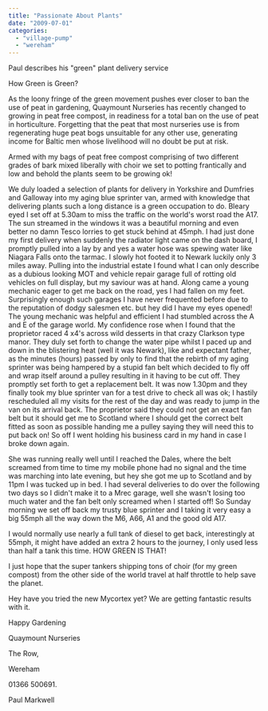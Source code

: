 ```yaml
---
title: "Passionate About Plants"
date: "2009-07-01"
categories: 
  - "village-pump"
  - "wereham"
---
```


Paul describes his "green" plant delivery service

How Green is Green?

As the loony fringe of the green movement pushes ever closer to ban the use of peat in gardening, Quaymount Nurseries has recently changed to growing in peat free compost, in readiness for a total ban on the use of peat in horticulture. Forgetting that the peat that most nurseries use is from regenerating huge peat bogs unsuitable for any other use, generating income for Baltic men whose livelihood will no doubt be put at risk.

Armed with my bags of peat free compost comprising of two different grades of bark mixed liberally with choir we set to potting frantically and low and behold the plants seem to be growing ok!

We duly loaded a selection of plants for delivery in Yorkshire and Dumfries and Galloway into my aging blue sprinter van, armed with knowledge that delivering plants such a long distance is a green occupation to do. Bleary eyed I set off at 5.30am to miss the traffic on the world's worst road the A17. The sun streamed in the windows it was a beautiful morning and even better no damn Tesco lorries to get stuck behind at 45mph. I had just done my first delivery when suddenly the radiator light came on the dash board, I promptly pulled into a lay by and yes a water hose was spewing water like Niagara Falls onto the tarmac. I slowly hot footed it to Newark luckily only 3 miles away. Pulling into the industrial estate I found what I can only describe as a dubious looking MOT and vehicle repair garage full of rotting old vehicles on full display, but my saviour was at hand. Along came a young mechanic eager to get me back on the road, yes I had fallen on my feet. Surprisingly enough such garages I have never frequented before due to the reputation of dodgy salesmen etc. but hey did I have my eyes opened! The young mechanic was helpful and efficient I had stumbled across the A and E of the garage world. My confidence rose when I found that the proprietor raced 4 x4's across wild desserts in that crazy Clarkson type manor. They duly set forth to change the water pipe whilst I paced up and down in the blistering heat (well it was Newark), like and expectant father, as the minutes (hours) passed by only to find that the rebirth of my aging sprinter was being hampered by a stupid fan belt which decided to fly off and wrap itself around a pulley resulting in it having to be cut off. They promptly set forth to get a replacement belt. It was now 1.30pm and they finally took my blue sprinter van for a test drive to check all was ok; I hastily rescheduled all my visits for the rest of the day and was ready to jump in the van on its arrival back. The proprietor said they could not get an exact fan belt but it should get me to Scotland where I should get the correct belt fitted as soon as possible handing me a pulley saying they will need this to put back on! So off I went holding his business card in my hand in case I broke down again.

She was running really well until I reached the Dales, where the belt screamed from time to time my mobile phone had no signal and the time was marching into late evening, but hey she got me up to Scotland and by 11pm I was tucked up in bed. I had several deliveries to do over the following two days so I didn't make it to a Mrec garage, well she wasn't losing too much water and the fan belt only screamed when I started off! So Sunday morning we set off back my trusty blue sprinter and I taking it very easy a big 55mph all the way down the M6, A66, A1 and the good old A17.

I would normally use nearly a full tank of diesel to get back, interestingly at 55mph, it might have added an extra 2 hours to the journey, I only used less than half a tank this time. HOW GREEN IS THAT!

I just hope that the super tankers shipping tons of choir (for my green compost) from the other side of the world travel at half throttle to help save the planet.

Hey have you tried the new Mycortex yet? We are getting fantastic results with it.

Happy Gardening

Quaymount Nurseries

The Row,

Wereham

01366 500691.

Paul Markwell
